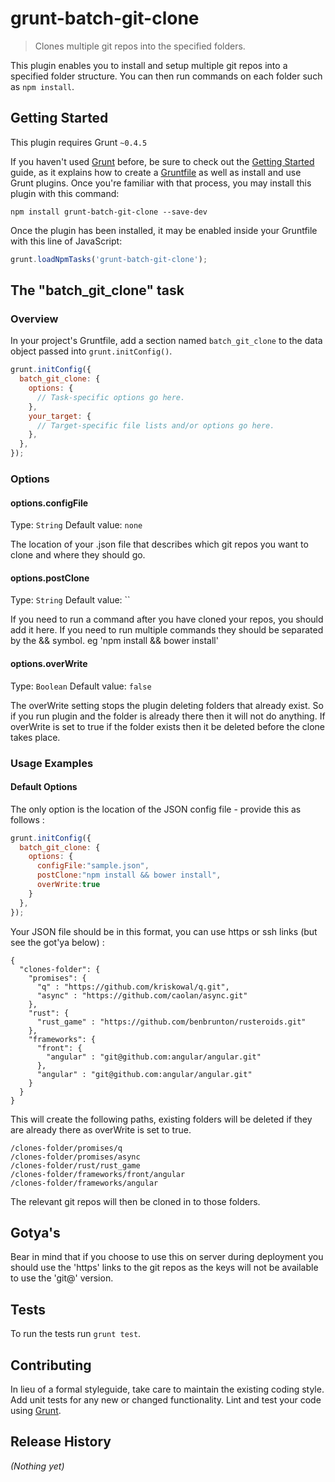 # grunt-batch-git-clone

> Clones multiple git repos into the specified folders.

This plugin enables you to install and setup multiple git repos into a specified folder structure. You can then run commands on each folder such as ```npm install```.

## Getting Started
This plugin requires Grunt `~0.4.5`

If you haven't used [Grunt](http://gruntjs.com/) before, be sure to check out the [Getting Started](http://gruntjs.com/getting-started) guide, as it explains how to create a [Gruntfile](http://gruntjs.com/sample-gruntfile) as well as install and use Grunt plugins. Once you're familiar with that process, you may install this plugin with this command:

```shell
npm install grunt-batch-git-clone --save-dev
```

Once the plugin has been installed, it may be enabled inside your Gruntfile with this line of JavaScript:

```js
grunt.loadNpmTasks('grunt-batch-git-clone');
```

## The "batch_git_clone" task

### Overview
In your project's Gruntfile, add a section named `batch_git_clone` to the data object passed into `grunt.initConfig()`.

```js
grunt.initConfig({
  batch_git_clone: {
    options: {
      // Task-specific options go here.
    },
    your_target: {
      // Target-specific file lists and/or options go here.
    },
  },
});
```

### Options

#### options.configFile
Type: `String`
Default value: `none`

The location of your .json file that describes which git repos you want to clone and where they should go.

#### options.postClone
Type: `String`
Default value: ``

If you need to run a command after you have cloned your repos, you should add it here. If you need to run multiple commands they should be
separated by the && symbol. eg 'npm install && bower install'

#### options.overWrite
Type: `Boolean`
Default value: `false`

The overWrite setting stops the plugin deleting folders that already exist. So if you run plugin and the folder is already there then
it will not do anything. If overWrite is set to true if the folder exists then it be deleted before the clone takes place.


### Usage Examples

#### Default Options
The only option is the location of the JSON config file - provide this as follows : 

```js
grunt.initConfig({
  batch_git_clone: {
    options: {
      configFile:"sample.json",
      postClone:"npm install && bower install",
      overWrite:true
    }
  },
});
```

Your JSON file should be in this format, you can use https or ssh links (but see the got'ya below) :
```
{
  "clones-folder": {
    "promises": {
      "q" : "https://github.com/kriskowal/q.git",
      "async" : "https://github.com/caolan/async.git"
    },
    "rust": {
      "rust_game" : "https://github.com/benbrunton/rusteroids.git"
    },
    "frameworks": {
      "front": {
        "angular" : "git@github.com:angular/angular.git"
      },
      "angular" : "git@github.com:angular/angular.git"
    }
  }
}
```

This will create the following paths, existing folders will be deleted if they are already there as overWrite is set to true.
```
/clones-folder/promises/q
/clones-folder/promises/async
/clones-folder/rust/rust_game
/clones-folder/frameworks/front/angular
/clones-folder/frameworks/angular
```

The relevant git repos will then be cloned in to those folders.

## Gotya's

Bear in mind that if you choose to use this on server during deployment you should use the 'https' links to the git repos as the keys will not be available to use the 'git@' version.

## Tests

To run the tests run ```grunt test```.

## Contributing
In lieu of a formal styleguide, take care to maintain the existing coding style. Add unit tests for any new or changed functionality. Lint and test your code using [Grunt](http://gruntjs.com/).

## Release History
_(Nothing yet)_
